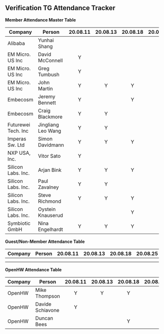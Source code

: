## Verification TG Attendance Tracker

**Member Attendance Master Table**

| Company             |  Person            |20.08.11|20.08.13|20.08.18|20.08.25|20.08.27|20.MM.DD|
|---------------------|--------------------|:------:|:------:|:------:|:------:|:------:|:------:|
| Alibaba             | Yunhai Shang       |        |        |        |        |    Y   |        |
| EM Micro. US Inc    | David McConnell    | Y      |        |        |        |        |        |
| EM Micro. US Inc    | Greg Tumbush       | Y      |        |        |        |    Y   |        |
| EM Micro. US Inc    | John Martin        | Y      |   Y    |    Y   |        |    Y   |        |
| Embecosm            | Jeremy Bennett     | Y      |        |    Y   |        |        |        |
| Embecosm            | Craig Blackmore    | Y      |   Y    |        |        |        |        |
| Futurewei Tech. Inc | Jingliang Leo Wang | Y      |   Y    |        |        |    Y   |        |
| Imperas Sw. Ltd     | Simon Davidmann    | Y      |   Y    |    Y   |        |        |        |
| NXP USA, Inc.       | Vitor Sato         | Y      |        |        |        |        |        |
| Silicon Labs. Inc.  | Arjan Bink         | Y      |   Y    |    Y   |        |        |        |
| Silicon Labs. Inc.  | Paul Zavalney      | Y      |   Y    |        |        |        |        |
| Silicon Labs. Inc.  | Steve Richmond     | Y      |   Y    |    Y   |        |    Y   |        |
| Silicon Labs. Inc.  | Oystein Knauserud  |        |        |    Y   |        |        |        |
| Symbiotic GmbH      | Nina Engelhardt    | Y      |   Y    |    Y   |        |        |        |

**Guest/Non-Member Attendance Table**

| Company             |  Person            |20.08.11|20.08.13|20.08.18|20.08.25|20.08.27|20.MM.DD|
|---------------------|--------------------|:------:|:------:|:------:|:------:|:------:|:------:|
|                     |                    |        |        |        |        |        |        |
|                     |                    |        |        |        |        |        |        |

**OpenHW Attendance Table**

| Company             |  Person            |20.08.11|20.08.13|20.08.18|20.08.25|20.08.27|20.MM.DD|
|---------------------|--------------------|:------:|:------:|:------:|:------:|:------:|:------:|
| OpenHW              | Mike Thompson      | Y      |    Y   |   Y    |        |    Y   |        |
| OpenHW              | Davide Schiavone   | Y      |        |        |        |        |        |
| OpenHW              | Duncan Bees        |        |        |   Y    |        |        |        |
